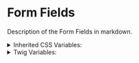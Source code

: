 <!-- This is the general documentation layout. Add or remove any sections as needed, but try to stay consistent across components. -->
# Form Fields

Description of the Form Fields in markdown.

<details>
  <summary>Inherited CSS Variables:</summary>
  - `--name`: description...
</details>

<details>
  <summary>Twig Variables:</summary>
  ```
  variant: "default",
  ...,
  sub_component_data: {
    variant: "default",
    ...
  }
  ```
</details>
